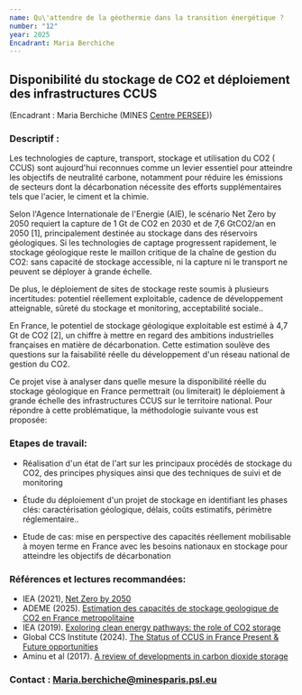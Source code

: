 ```yaml
---
name: Qu\'attendre de la géothermie dans la transition énergétique ?
number: "12"
year: 2025
Encadrant: Maria Berchiche
---
```


## Disponibilité du stockage de CO2 et déploiement des infrastructures CCUS

(Encadrant : Maria Berchiche (MINES [Centre PERSEE](https://www.minesparis.psl.eu/recherche/18-centres-de-recherche-5-domaines-disciplinaires/energetiques-et-procedes/le-centre-persee/)))

### Descriptif :

Les technologies de capture, transport, stockage et utilisation du CO2 (
CCUS) sont aujourd'hui reconnues comme un levier essentiel pour
atteindre les objectifs de neutralité carbone, notamment pour réduire
les émissions de secteurs dont la décarbonation nécessite des efforts
supplémentaires tels que l'acier, le ciment et la chimie.

Selon l'Agence Internationale de l\'Energie (AIE), le scénario Net Zero
by 2050 requiert la capture de 1 Gt de CO2 en 2030 et de 7,6 GtCO2/an en
2050 \[1\], principalement destinée au stockage dans des réservoirs
géologiques. Si les technologies de captage progressent rapidement, le
stockage géologique reste le maillon critique de la chaîne de gestion du
CO2: sans capacité de stockage accessible, ni la capture ni le transport
ne peuvent se déployer à grande échelle.

De plus, le déploiement de sites de stockage reste soumis à plusieurs
incertitudes: potentiel réellement exploitable, cadence de développement
atteignable, sûreté du stockage et monitoring, acceptabilité sociale..

En France, le potentiel de stockage géologique exploitable est estimé à
4,7 Gt de CO2 \[2\], un chiffre à mettre en regard des ambitions
industrielles françaises en matière de décarbonation. Cette estimation
soulève des questions sur la faisabilité réelle du développement d'un
réseau national de gestion du CO2.

Ce projet vise à analyser dans quelle mesure la disponibilité réelle du
stockage géologique en France permettrait (ou limiterait) le déploiement
à grande échelle des infrastructures CCUS sur le territoire national.
Pour répondre à cette problématique, la méthodologie suivante vous est
proposée:

### Etapes de travail:

-   Réalisation d'un état de l'art sur les principaux procédés de
    stockage du CO2, des principes physiques ainsi que des techniques de
    suivi et de monitoring

-   Étude du déploiement d'un projet de stockage en identifiant les
    phases clés: caractérisation géologique, délais, coûts estimatifs,
    périmètre réglementaire..

-   Etude de cas: mise en perspective des capacités réellement
    mobilisable à moyen terme en France avec les besoins nationaux en
    stockage pour atteindre les objectifs de décarbonation

### Références et lectures recommandées:

- IEA (2021), [Net Zero by 2050](https://www.iea.org/reports/net-zero-by-2050)
- ADEME (2025). [Estimation des capacités de stockage geologique de CO2 en France metropolitaine](https://www.ecologie.gouv.fr/sites/default/files/documents/EVASTOCO2_Rapport_synth%C3%A8se_0.pdf)
- IEA (2019). [Exoloring clean energy pathways: the role of CO2 storage](https://www.iea.org/reports/the-role-of-co2-storage)
- Global CCS Institute (2024). [The Status of CCUS in France Present & Future opportunities](https://www.globalccsinstitute.com/wp-content/uploads/2024/12/CCUS-in-France_FINAL1-2.pdf)
- Aminu et al (2017). [A review of developments in carbon dioxide storage](https://doi.org/10.1016/j.apenergy.2017.09.015)


### Contact : Maria.berchiche@minesparis.psl.eu
